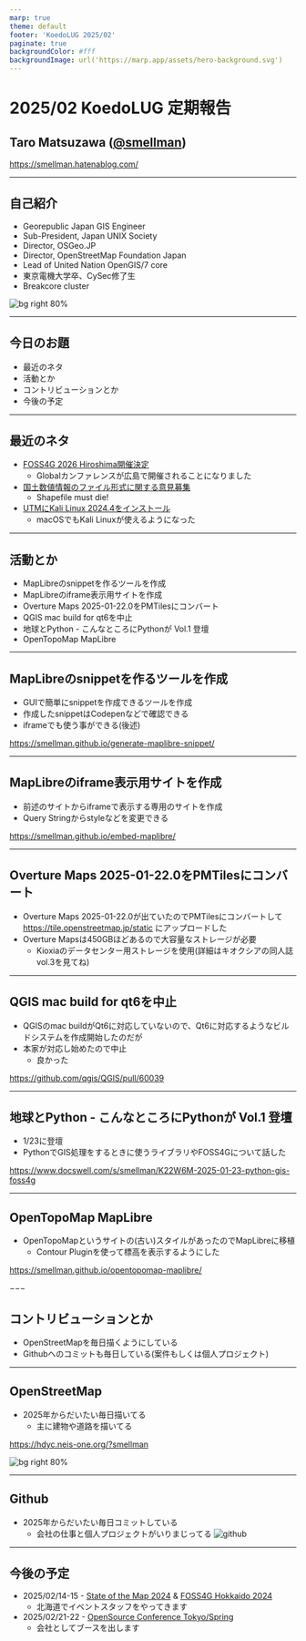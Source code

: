 ```yaml
---
marp: true
theme: default
footer: 'KoedoLUG 2025/02'
paginate: true
backgroundColor: #fff
backgroundImage: url('https://marp.app/assets/hero-background.svg')
---
```


# 2025/02 KoedoLUG 定期報告

## Taro Matsuzawa ([@smellman](https://x.com/smellman))

https://smellman.hatenablog.com/

---

## 自己紹介

- Georepublic Japan GIS Engineer
- Sub-President, Japan UNIX Society
- Director, OSGeo.JP
- Director, OpenStreetMap Foundation Japan
- Lead of United Nation OpenGIS/7 core
- 東京電機大学卒、CySec修了生
- Breakcore cluster

![bg right 80%](https://i.imgur.com/ntziIEx.png)

---

## 今日のお題

- 最近のネタ
- 活動とか
- コントリビューションとか
- 今後の予定

---

## 最近のネタ

- [FOSS4G 2026 Hiroshima開催決定](https://www.osgeo.jp/archives/4501)
  - Globalカンファレンスが広島で開催されることになりました
- [国土数値情報のファイル形式に関する意見募集](https://www.mlit-gis-lab.jp/ksj/)
  - Shapefile must die!
- [UTMにKali Linux 2024.4をインストール](https://smellman.hatenablog.com/entry/2025/01/16/032845)
  - macOSでもKali Linuxが使えるようになった

---

## 活動とか

- MapLibreのsnippetを作るツールを作成
- MapLibreのiframe表示用サイトを作成
- Overture Maps 2025-01-22.0をPMTilesにコンバート
- QGIS mac build for qt6を中止
- 地球とPython - こんなところにPythonが Vol.1 登壇
- OpenTopoMap MapLibre

---

## MapLibreのsnippetを作るツールを作成

- GUIで簡単にsnippetを作成できるツールを作成
- 作成したsnippetはCodepenなどで確認できる
- iframeでも使う事ができる(後述)

https://smellman.github.io/generate-maplibre-snippet/

---

## MapLibreのiframe表示用サイトを作成

- 前述のサイトからiframeで表示する専用のサイトを作成
- Query Stringからstyleなどを変更できる

https://smellman.github.io/embed-maplibre/

---

## Overture Maps 2025-01-22.0をPMTilesにコンバート

- Overture Maps 2025-01-22.0が出ていたのでPMTilesにコンバートして https://tile.openstreetmap.jp/static にアップロードした
- Overture Mapsは450GBほどあるので大容量なストレージが必要
  - Kioxiaのデータセンター用ストレージを使用(詳細はキオクシアの同人誌vol.3を見てね)

---

## QGIS mac build for qt6を中止

- QGISのmac buildがQt6に対応していないので、Qt6に対応するようなビルドシステムを作成開始したのだが
- 本家が対応し始めたので中止
  - 良かった

https://github.com/qgis/QGIS/pull/60039

---

## 地球とPython - こんなところにPythonが Vol.1 登壇

- 1/23に登壇
- PythonでGIS処理をするときに使うライブラリやFOSS4Gについて話した

https://www.docswell.com/s/smellman/K22W6M-2025-01-23-python-gis-foss4g

---

## OpenTopoMap MapLibre

- OpenTopoMapというサイトの(古い)スタイルがあったのでMapLibreに移植
  - Contour Pluginを使って標高を表示するようにした

https://smellman.github.io/opentopomap-maplibre/

−−−

## コントリビューションとか

- OpenStreetMapを毎日描くようにしている
- Githubへのコミットも毎日している(案件もしくは個人プロジェクト)

---

## OpenStreetMap

- 2025年からだいたい毎日描いてる
  - 主に建物や道路を描いてる

https://hdyc.neis-one.org/?smellman

![bg right 80%](https://i.gyazo.com/14b171ed0b62b028ba959c071c226954.png)

---

## Github

- 2025年からだいたい毎日コミットしている
  - 会社の仕事と個人プロジェクトがいりまじってる
![github](https://i.gyazo.com/cf3aaaffb072a66fe152bf1cc1500423.png)

---

## 今後の予定

- 2025/02/14-15 - [State of the Map 2024](https://stateofthemap.jp/2024/) & [FOSS4G Hokkaido 2024](https://foss4g.hokkaido.jp/2024/)
  - 北海道でイベントスタッフをやってきます
- 2025/02/21-22 - [OpenSource Conference Tokyo/Spring](https://event.ospn.jp/osc2025-spring/)
  - 会社としてブースを出します
